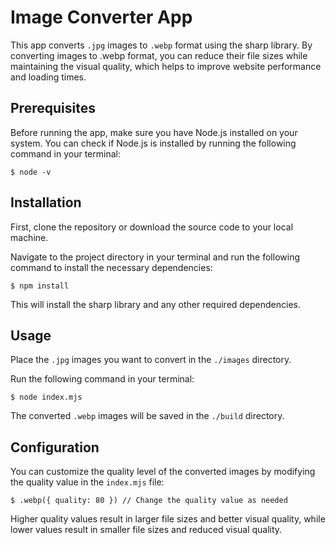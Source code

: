 # Image Converter App

This app converts `.jpg` images to `.webp` format using the sharp library. By converting images to .webp format, you can reduce their file sizes while maintaining the visual quality, which helps to improve website performance and loading times.

## Prerequisites

Before running the app, make sure you have Node.js installed on your system. You can check if Node.js is installed by running the following command in your terminal:

    $ node -v

## Installation

First, clone the repository or download the source code to your local machine.

Navigate to the project directory in your terminal and run the following command to install the necessary dependencies:

    $ npm install

This will install the sharp library and any other required dependencies.

## Usage

Place the `.jpg` images you want to convert in the `./images` directory.

Run the following command in your terminal:

    $ node index.mjs

The converted `.webp` images will be saved in the `./build` directory.

## Configuration

You can customize the quality level of the converted images by modifying the quality value in the `index.mjs` file:

    $ .webp({ quality: 80 }) // Change the quality value as needed

Higher quality values result in larger file sizes and better visual quality, while lower values result in smaller file sizes and reduced visual quality.